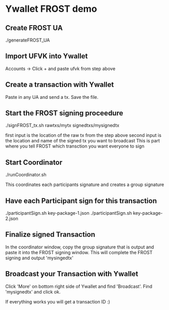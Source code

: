 # Ywallet FROST demo


## Create FROST UA

./generateFROST_UA



## Import UFVK into Ywallet

Accounts -> Click + and paste ufvk from step above

## Create a transaction with Ywallet

Paste in any UA and send a tx. Save the file.

## Start the FROST signing proceedure 

./signFROST_tx.sh rawtxs/mytx signedtxs/mysignedtx

first input is the location of the raw tx from the step above
second input is the location and name of the signed tx you want to broadcast
This is part where you tell FROST which transction you want everyone to sign

## Start Coordinator

./runCoordinator.sh

This coordinates each participants signature and creates a group signature

## Have each Participant sign for this transaction

./participantSign.sh key-package-1.json
./participantSign.sh key-package-2.json

## Finalize signed Transaction

In the coordinator window, copy the group signature that is output and paste it into the FROST signing window.
This will complete the FROST signing and output 'mysingedtx'


## Broadcast your Transaction with Ywallet

Click 'More' on bottom right side of Ywallet and find 'Broadcast'. Find 'mysignedtx' and click ok.

If everything works you will get a transaction ID :)
